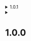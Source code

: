 <details>
<summary> 1.0.1 </summary>

- Fixed issue with namespace naming

</details>

<details>
<summary> <h1>1.0.0</h1> </summary>

- Initial release

</details>
